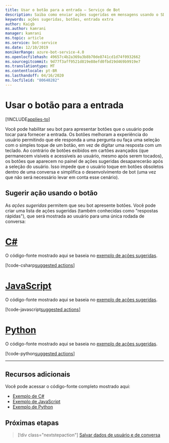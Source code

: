 ```yaml
---
title: Usar o botão para a entrada – Serviço de Bot
description: Saiba como enviar ações sugeridas em mensagens usando o SDK do Bot Framework para JavaScript.
keywords: ações sugeridas, botões, entrada extra
author: Kaiqb
ms.author: kamrani
manager: kamrani
ms.topic: article
ms.service: bot-service
ms.date: 12/10/2019
monikerRange: azure-bot-service-4.0
ms.openlocfilehash: 49657c4b2a369a3b8b70de8741cd1d74f0932662
ms.sourcegitcommit: 9d77f3aff9521d819e88efd0fbd19d469b9919e7
ms.translationtype: MT
ms.contentlocale: pt-BR
ms.lasthandoff: 04/16/2020
ms.locfileid: "80648282"
---
```

# <a name="use-button-for-input"></a>Usar o botão para a entrada

[!INCLUDE[applies-to](../includes/applies-to.md)]

Você pode habilitar seu bot para apresentar botões que o usuário pode tocar para fornecer a entrada. Os botões melhoram a experiência do usuário permitindo que ele responda a uma pergunta ou faça uma seleção com o simples toque de um botão, em vez de digitar uma resposta com um teclado. Ao contrário de botões exibidos em cartões avançados (que permanecem visíveis e acessíveis ao usuário, mesmo após serem tocados), os botões que aparecem no painel de ações sugeridas desaparecerão após a seleção do usuário. Isso impede que o usuário toque em botões obsoletos dentro de uma conversa e simplifica o desenvolvimento de bot (uma vez que não será necessário levar em conta esse cenário).

## <a name="suggest-action-using-button"></a>Sugerir ação usando o botão

As *ações sugeridas* permitem que seu bot apresente botões. Você pode criar uma lista de ações sugeridas (também conhecidas como "respostas rápidas"), que será mostrada ao usuário para uma única rodada de conversa:

# <a name="c"></a>[C#](#tab/csharp)

O código-fonte mostrado aqui se baseia no [exemplo de ações sugeridas](https://aka.ms/SuggestedActionsCSharp).

[!code-csharp[suggested actions](~/../botbuilder-samples/samples/csharp_dotnetcore/08.suggested-actions/Bots/SuggestedActionsBot.cs?range=81-99)]

# <a name="javascript"></a>[JavaScript](#tab/javascript)

O código-fonte mostrado aqui se baseia no [exemplo de ações sugeridas](https://aka.ms/SuggestActionsJS).

[!code-javascript[suggested actions](~/../botbuilder-samples/samples/javascript_nodejs/08.suggested-actions/bots/suggestedActionsBot.js?range=61-64)]


# <a name="python"></a>[Python](#tab/python)

O código-fonte mostrado aqui se baseia no [exemplo de ações sugeridas](https://aka.ms/SuggestActionsPython).

[!code-python[suggested actions](~/../botbuilder-samples/samples/python/08.suggested-actions/bots/suggested_actions_bot.py?range=63-81)]


---

## <a name="additional-resources"></a>Recursos adicionais

Você pode acessar o código-fonte completo mostrado aqui:
- [Exemplo de C#](https://aka.ms/SuggestedActionsCSharp)
- [Exemplo de JavaScript](https://aka.ms/SuggestActionsJS)
- [Exemplo de Python](https://aka.ms/SuggestActionsPython)

## <a name="next-steps"></a>Próximas etapas

> [!div class="nextstepaction"]
> [Salvar dados de usuário e de conversa](./bot-builder-howto-v4-state.md)
